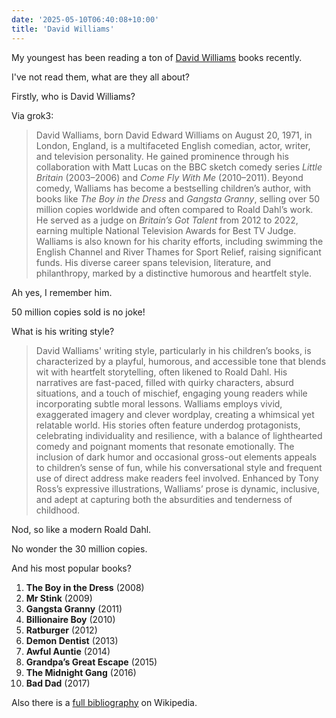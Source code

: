 ```yaml
---
date: '2025-05-10T06:40:08+10:00'
title: 'David Williams'
---
```


My youngest has been reading a ton of [David Williams](https://en.wikipedia.org/wiki/David_Walliams) books recently.

I've not read them, what are they all about?

Firstly, who is David Williams?

Via grok3:

> David Walliams, born David Edward Williams on August 20, 1971, in London, England, is a multifaceted English comedian, actor, writer, and television personality. He gained prominence through his collaboration with Matt Lucas on the BBC sketch comedy series *Little Britain* (2003–2006) and *Come Fly With Me* (2010–2011). Beyond comedy, Walliams has become a bestselling children’s author, with books like *The Boy in the Dress* and *Gangsta Granny*, selling over 50 million copies worldwide and often compared to Roald Dahl’s work. He served as a judge on *Britain’s Got Talent* from 2012 to 2022, earning multiple National Television Awards for Best TV Judge. Walliams is also known for his charity efforts, including swimming the English Channel and River Thames for Sport Relief, raising significant funds. His diverse career spans television, literature, and philanthropy, marked by a distinctive humorous and heartfelt style.

Ah yes, I remember him.

50 million copies sold is no joke!

What is his writing style?

> David Walliams' writing style, particularly in his children’s books, is characterized by a playful, humorous, and accessible tone that blends wit with heartfelt storytelling, often likened to Roald Dahl. His narratives are fast-paced, filled with quirky characters, absurd situations, and a touch of mischief, engaging young readers while incorporating subtle moral lessons. Walliams employs vivid, exaggerated imagery and clever wordplay, creating a whimsical yet relatable world. His stories often feature underdog protagonists, celebrating individuality and resilience, with a balance of lighthearted comedy and poignant moments that resonate emotionally. The inclusion of dark humor and occasional gross-out elements appeals to children’s sense of fun, while his conversational style and frequent use of direct address make readers feel involved. Enhanced by Tony Ross’s expressive illustrations, Walliams’ prose is dynamic, inclusive, and adept at capturing both the absurdities and tenderness of childhood.

Nod, so like a modern Roald Dahl.

No wonder the 30 million copies.

And his most popular books?

1. **The Boy in the Dress** (2008)
2. **Mr Stink** (2009)
3. **Gangsta Granny** (2011)
4. **Billionaire Boy** (2010)
5. **Ratburger** (2012)
6. **Demon Dentist** (2013)
7. **Awful Auntie** (2014)
8. **Grandpa’s Great Escape** (2015)
9. **The Midnight Gang** (2016)
10. **Bad Dad** (2017)

Also there is a [full bibliography](https://en.wikipedia.org/wiki/David_Walliams_bibliography) on Wikipedia.